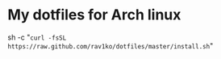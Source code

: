 My dotfiles for Arch linux
==========================

sh -c "`curl -fsSL https://raw.github.com/rav1ko/dotfiles/master/install.sh`"
